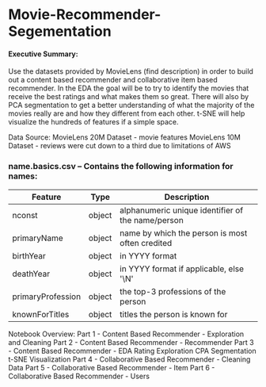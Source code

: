 # Movie-Recommender-Segementation
#### Executive Summary: 
Use the datasets provided by MovieLens (find description) in order to build out a content based recommender and collaborative item based recommender. In the EDA the goal will be to try to identify the movies that receive the best ratings and what makes them so great. There will also by PCA segmentation to get a better understanding of what the majority of the movies really are and how they different from each other. t-SNE will help visualize the hundreds of features if a simple space.

Data Source: 
MovieLens 20M Dataset - movie features
MovieLens 10M Dataset - reviews were cut down to a third due to limitations of AWS 

### name.basics.csv – Contains the following information for names:

|Feature|Type|Description|
|---|---|---|
|nconst|object|alphanumeric unique identifier of the name/person|
|primaryName|object|name by which the person is most often credited|
|birthYear|object|in YYYY format|
|deathYear|object|in YYYY format if applicable, else '\N'|
|primaryProfession|object|the top-3 professions of the person|
|knownForTitles|object|titles the person is known for|



Notebook Overview: 
Part 1 - Content Based Recommender - Exploration and Cleaning
Part 2 - Content Based Recommender - Recommender
Part 3 - Content Based Recommender - EDA
Rating Exploration
CPA Segmentation
t-SNE Visualization
Part 4 - Collaborative Based Recommender - Cleaning Data 
Part 5 - Collaborative Based Recommender - Item
Part 6 - Collaborative Based Recommender - Users



